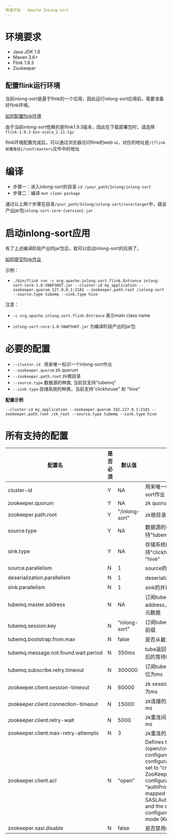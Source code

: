 ```yaml
---
快速开始 - Apache InLong-sort
---
```


# 环境要求
- Java JDK 1.8
- Maven 3.6+
- Flink 1.9.3
- Zookeeper

## 配置flink运行环境
当前inlong-sort是基于flink的一个应用，因此运行inlong-sort应用前，需要准备好flink环境。

[如何配置flink环境](https://ci.apache.org/projects/flink/flink-docs-release-1.9/ops/deployment/cluster_setup.html "how to set up flink environment")

由于当前inlong-sort依赖的是flink1.9.3版本，因此在下载部署包时，请选择`flink-1.9.3-bin-scala_2.11.tgz`

flink环境配置完成后，可以通过浏览器访问flink的web ui，对应的地址是`/{flink部署路径}/conf/masters`文件中的地址

# 编译
- 步骤一：进入inlong-sort的目录
`cd /your_path/Inlong/inlong-sort`
- 步骤二：编译
`mvn clean package`

通过以上两个步骤在目录`/your_path/Inlong/inlong-sort/core/target`中，就会产出jar包`inlong-sort-core-{version}.jar`

# 启动inlong-sort应用
有了上述编译阶段产出的jar包后，就可以启动inlong-sort的应用了。

[如何提交flink作业](https://ci.apache.org/projects/flink/flink-docs-release-1.9/ops/deployment/yarn_setup.html#submit-job-to-flink "如何提交flink作业")

示例：

- `./bin/flink run -c org.apache.inlong.sort.flink.Entrance inlong-sort-core-1.0-SNAPSHOT.jar --cluster-id my_application --zookeeper.quorum 127.0.0.1:2181 --zookeeper.path.root /inlong-sort --source.type tubemq --sink.type hive`

注意：

- `-c org.apache.inlong.sort.flink.Entrance` 表示main class name

- `inlong-sort-core-1.0-SNAPSHOT.jar` 为编译阶段产出的jar包

# 必要的配置
- `--cluster-id ` 用来唯一标识一个inlong-sort作业
- `--zookeeper.quorum` zk quorum
- `--zookeeper.path.root` zk根目录
- `--source.type` 数据源的种类, 当前仅支持"tubemq"
- `--sink.type` 存储系统的种类，当前支持"clickhouse" 和 "hive"

**配置示例**

`--cluster-id my_application --zookeeper.quorum 192.127.0.1:2181 --zookeeper.path.root /zk_root --source.type tubemq --sink.type hive`

# 所有支持的配置
|  配置名 | 是否必须  | 默认值  |描述   |
| ------------ | ------------ | ------------ | ------------ |
|cluster-id   | Y | NA  |  用来唯一标识一个inlong-sort作业 |
|zookeeper.quorum   | Y  | NA  | zk quorum  |
|zookeeper.path.root   | Y  | "/inlong-sort"  |  zk根目录  |
|source.type   | Y | NA | 数据源的种类, 当前仅支持"tubemq"  |
|sink.type   | Y  | NA  | 存储系统的种类，当前支持"clickhouse", "iceberg" 和 "hive" |
|source.parallelism   | N  | 1  | source的并行度  |
|deserialization.parallelism | N | 1 | deserialization的并行度  |
|sink.parallelism   | N  | 1  | sink的并行度 |
|tubemq.master.address | N  | NA  | 订阅tube的master address，优先级低于zk上的元数据  |
|tubemq.session.key | N |"inlong-sort" | 订阅tube使用的session key前缀 |
|tubemq.bootstrap.from.max | N | false | 是否从最大位置开始消费tube |
|tubemq.message.not.found.wait.period | N | 350ms | tube返回message not found后的等待时间 |
|tubemq.subscribe.retry.timeout | N | 300000 | 订阅tube的重试超时时间，单位为ms |
|zookeeper.client.session-timeout | N | 60000 | zk session的超时时间，单位为ms |
|zookeeper.client.connection-timeout | N | 15000 | zk连接的超时时间，单位为ms |
|zookeeper.client.retry-wait | N | 5000 | zk重连间的等待时间，单位为ms |
|zookeeper.client.max-retry-attempts | N | 3 | zk重连的最大重试次数 |
|zookeeper.client.acl | N | "open" | Defines the ACL (open/creator) to be configured on ZK node. The configuration value can be set to “creator” if the ZooKeeper server configuration has the “authProvider” property mapped to use SASLAuthenticationProvider and the cluster is configured to run in secure mode (Kerberos) |
|zookeeper.sasl.disable | N | false | 是否禁用sasl |